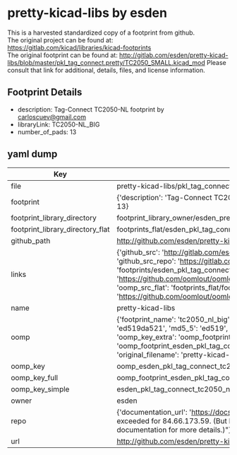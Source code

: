 # pretty-kicad-libs by esden  
This is a harvested standardized copy of a footprint from github.  
The original project can be found at:  
https://gitlab.com/kicad/libraries/kicad-footprints  
The original footprint can be found at:
http://gitlab.com/esden/pretty-kicad-libs/blob/master/pkl_tag_connect.pretty/TC2050_SMALL.kicad_mod
Please consult that link for additional, details, files, and license information.  
## Footprint Details
* description: Tag-Connect TC2050-NL footprint by carloscuev@gmail.com  
* libraryLink: TC2050-NL_BIG  
* number_of_pads: 13  
## yaml dump  
| Key | Value |  
| --- | --- |  
| file | pretty-kicad-libs/pkl_tag_connect.pretty/TC2050-NL_BIG.kicad_mod |  
| footprint | {'description': 'Tag-Connect TC2050-NL footprint by carloscuev@gmail.com', 'libraryLink': 'TC2050-NL_BIG', 'number_of_pads': 13} |  
| footprint_library_directory | footprint_library_owner/esden_pretty-kicad-libs |  
| footprint_library_directory_flat | footprints_flat/esden_pkl_tag_connect_tc2050_nl_big/working |  
| github_path | http://github.com/esden/pretty-kicad-libs/blob/master/pkl_tag_connect.pretty/TC2050-NL_BIG.kicad_mod |  
| links | {'github_src': 'http://gitlab.com/esden/pretty-kicad-libs/blob/master/pkl_tag_connect.pretty/TC2050_SMALL.kicad_mod', 'github_src_repo': 'https://gitlab.com/kicad/libraries/kicad-footprints', 'oomp_bot': 'footprints/esden_pkl_tag_connect_tc2050_nl_big/working', 'oomp_bot_github': 'https://github.com/oomlout/oomlout_oomp_footprint_bot/tree/main/footprints/esden_pkl_tag_connect_tc2050_nl_big/working', 'oomp_src_flat': 'footprints_flat/footprints_flat/esden_pkl_tag_connect_tc2050_nl_big/working', 'oomp_src_flat_github': 'https://github.com/oomlout/oomlout_oomp_footprint_src/tree/main/footprints_flat/esden_pkl_tag_connect_tc2050_nl_big/working'} |  
| name | pretty-kicad-libs |  
| oomp | {'footprint_name': 'tc2050_nl_big', 'library_name': 'pkl_tag_connect', 'md5': 'ed519da521447693a9832690f3920dfe', 'md5_10': 'ed519da521', 'md5_5': 'ed519', 'md5_6': 'ed519d', 'oomp_key': 'oomp_esden_pkl_tag_connect_tc2050_nl_big', 'oomp_key_extra': 'oomp_footprint_esden_pkl_tag_connect_tc2050_nl_big', 'oomp_key_full': 'oomp_footprint_esden_pkl_tag_connect_tc2050_nl_big_ed519d', 'oomp_key_simple': 'esden_pkl_tag_connect_tc2050_nl_big', 'original_filename': 'pretty-kicad-libs/pkl_tag_connect.pretty/TC2050-NL_BIG.kicad_mod', 'owner_name': 'esden'} |  
| oomp_key | oomp_esden_pkl_tag_connect_tc2050_nl_big |  
| oomp_key_full | oomp_footprint_esden_pkl_tag_connect_tc2050_nl_big |  
| oomp_key_simple | esden_pkl_tag_connect_tc2050_nl_big |  
| owner | esden |  
| repo | {'documentation_url': 'https://docs.github.com/rest/overview/resources-in-the-rest-api#rate-limiting', 'message': "API rate limit exceeded for 84.66.173.59. (But here's the good news: Authenticated requests get a higher rate limit. Check out the documentation for more details.)"} |  
| url | http://github.com/esden/pretty-kicad-libs |  

